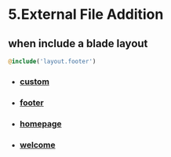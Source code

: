 # 5.External File Addition

## when include a blade layout

```php
@include('layout.footer')
```

- ### [custom](<5.External File Addition/custom.css>)
- ### [footer](<5.External File Addition/footer.blade.php>)
- ### [homepage](<5.External File Addition/homepage.blade.php>)
- ### [welcome](<5.External File Addition/welcome.blade.php>)
